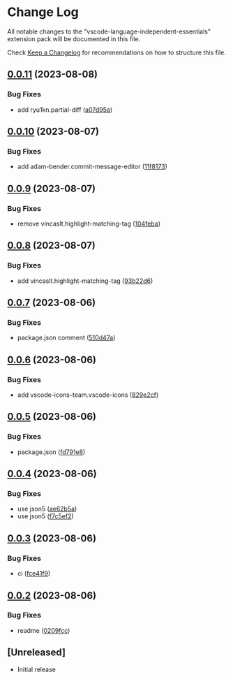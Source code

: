 # Change Log

All notable changes to the "vscode-language-independent-essentials" extension pack will be documented in this file.

Check [Keep a Changelog](http://keepachangelog.com/) for recommendations on how to structure this file.

## [0.0.11](https://github.com/james-curtis/vscode-language-independent-essentials/compare/v0.0.10...v0.0.11) (2023-08-08)


### Bug Fixes

* add ryu1kn.partial-diff ([a07d95a](https://github.com/james-curtis/vscode-language-independent-essentials/commit/a07d95a78e6ab75ee8c843c4d7751f9202359e9f))

## [0.0.10](https://github.com/james-curtis/vscode-language-independent-essentials/compare/v0.0.9...v0.0.10) (2023-08-07)


### Bug Fixes

* add adam-bender.commit-message-editor ([11f8173](https://github.com/james-curtis/vscode-language-independent-essentials/commit/11f81731e0483290cbb6a1e908ea45ef7a8de48f))

## [0.0.9](https://github.com/james-curtis/vscode-language-independent-essentials/compare/v0.0.8...v0.0.9) (2023-08-07)


### Bug Fixes

* remove vincaslt.highlight-matching-tag ([104feba](https://github.com/james-curtis/vscode-language-independent-essentials/commit/104feba534a8253de46f835a7734b463168bf162))

## [0.0.8](https://github.com/james-curtis/vscode-language-independent-essentials/compare/v0.0.7...v0.0.8) (2023-08-07)


### Bug Fixes

* add vincaslt.highlight-matching-tag ([93b22d6](https://github.com/james-curtis/vscode-language-independent-essentials/commit/93b22d652a536626bf640f7b879f0506e9602bc4))

## [0.0.7](https://github.com/james-curtis/vscode-language-independent-essentials/compare/v0.0.6...v0.0.7) (2023-08-06)


### Bug Fixes

* package.json comment ([510d47a](https://github.com/james-curtis/vscode-language-independent-essentials/commit/510d47ae18de4ad09192c1f58e5eb92bbd6e8ba5))

## [0.0.6](https://github.com/james-curtis/vscode-language-independent-essentials/compare/v0.0.5...v0.0.6) (2023-08-06)


### Bug Fixes

* add vscode-icons-team.vscode-icons ([829e2cf](https://github.com/james-curtis/vscode-language-independent-essentials/commit/829e2cf0f88ec249e639c6cc2f807dd4c855b299))

## [0.0.5](https://github.com/james-curtis/vscode-language-independent-essentials/compare/v0.0.4...v0.0.5) (2023-08-06)


### Bug Fixes

* package.json ([fd791e8](https://github.com/james-curtis/vscode-language-independent-essentials/commit/fd791e8241ebb4b08783db28ebdd33dcbc46b9b4))

## [0.0.4](https://github.com/james-curtis/vscode-language-independent-essentials/compare/v0.0.3...v0.0.4) (2023-08-06)


### Bug Fixes

* use json5 ([ae62b5a](https://github.com/james-curtis/vscode-language-independent-essentials/commit/ae62b5a9663d8990fb7cf63e7b74ed53ac35fab1))
* use json5 ([f7c5ef2](https://github.com/james-curtis/vscode-language-independent-essentials/commit/f7c5ef25093796645acf245d54e2ca5e094ae9c3))

## [0.0.3](https://github.com/james-curtis/vscode-language-independent-essentials/compare/v0.0.2...v0.0.3) (2023-08-06)


### Bug Fixes

* ci ([fce41f9](https://github.com/james-curtis/vscode-language-independent-essentials/commit/fce41f9906c0e4879d6bbde9ec598b085c28866b))

## [0.0.2](https://github.com/james-curtis/vscode-language-independent-essentials/compare/v0.0.1...v0.0.2) (2023-08-06)


### Bug Fixes

* readme ([0209fcc](https://github.com/james-curtis/vscode-language-independent-essentials/commit/0209fcc74fa75bc6e460d1470d8b4696fb15dbf9))

## [Unreleased]

- Initial release

